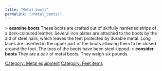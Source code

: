 ```yaml
---
title: "Metal boots"
permalink: "/Metal_boots/"
---
```


\> **examine boots**
These boots are crafted out of skilfully hardened strips of a
dark-coloured
leather. Several iron plates are attached to the boots by the aid of
steel
nails, which leaves the feet protected by durable metal. Long laces
are
inserted in the upper part of the boots allowing them to be closed
around
the foot. The toes of the boots have been steel-tipped.
\> **consider boots**
They are a pair of metal boots.
They weigh six pounds.

[Category: Metal equipment](Category:_Metal_equipment "wikilink")
[Category: Feet items](Category:_Feet_items "wikilink")